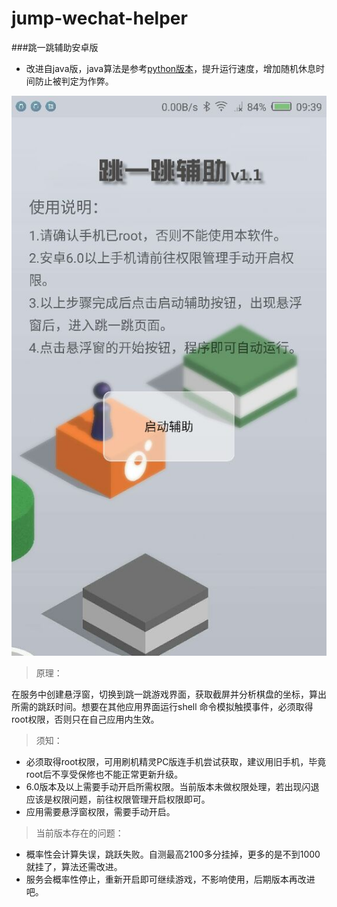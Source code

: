 # jump-wechat-helper
###跳一跳辅助安卓版

* 改进自java版，java算法是参考[python版本](https://github.com/wangshub/wechat_jump_game)，提升运行速度，增加随机休息时间防止被判定为作弊。

![](https://github.com/hiliving/jump-wechat-helper/blob/master/screenshot/QQ%E5%9B%BE%E7%89%8720180107123948.jpg)
> 原理：

在服务中创建悬浮窗，切换到跳一跳游戏界面，获取截屏并分析棋盘的坐标，算出所需的跳跃时间。想要在其他应用界面运行shell
命令模拟触摸事件，必须取得root权限，否则只在自己应用内生效。
> 须知：

* 必须取得root权限，可用刷机精灵PC版连手机尝试获取，建议用旧手机，毕竟root后不享受保修也不能正常更新升级。
* 6.0版本及以上需要手动开启所需权限。当前版本未做权限处理，若出现闪退应该是权限问题，前往权限管理开启权限即可。
* 应用需要悬浮窗权限，需要手动开启。

> 当前版本存在的问题：

 * 概率性会计算失误，跳跃失败。自测最高2100多分挂掉，更多的是不到1000就挂了，算法还需改进。
 * 服务会概率性停止，重新开启即可继续游戏，不影响使用，后期版本再改进吧。
